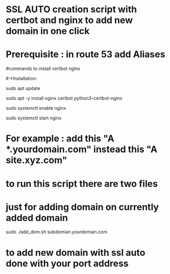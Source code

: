 # SSL AUTO creation script with certbot and nginx to add new domain in one click 

# Prerequisite : in route 53 add Aliases 

#commands to install certbot nginx 

#→Installation:

sudo apt update

sudo apt -y install nginx certbot python3-certbot-nginx 

sudo systemctl enable nginx

sudo systemctl start nginx



# For example : add this "A *.yourdomain.com" instead this "A site.xyz.com" 

# to run this script there are two files 



# just for adding domain on currently added domain

sudo ./add_dom.sh subdomian.yourdomain.com

# to add new domain with ssl auto done with your port address 


